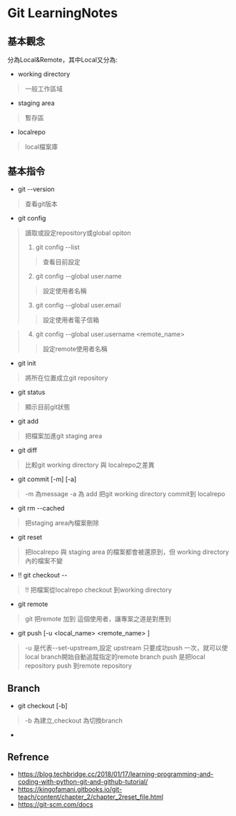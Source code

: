 # Git LearningNotes

## 基本觀念
分為Local&Remote，其中Local又分為:
* working directory
> 一般工作區域	
* staging area
> 暫存區
* localrepo
> local檔案庫

## 基本指令

* git --version
> 查看git版本

* git config 
> 讀取或設定repository或global opiton
> 1. git config --list
>> 查看目前設定
> 2. git config --global user.name
>> 設定使用者名稱
> 3. git config --global user.email
>> 設定使用者電子信箱

> 4. git config --global user.username <remote_name>
>> 設定remote使用者名稱

* git init
> 將所在位置成立git repository

* git status
> 顯示目前git狀態

* git add <filename>
> 把檔案加進git staging area

* git diff
> 比較git working directory 與 localrepo之差異

* git commit [-m] [-a] <filename>
> -m 為message -a 為 add
> 把git working directory commit到 localrepo

* git rm --cached <filename>
> 把staging area內檔案刪除

* git reset <pathspec>
> 把localrepo 與 staging area 的檔案都會被還原到<pathspec>，但 working directory 內的檔案不變

* !! git checkout --<filename>
> !! 把檔案從localrepo checkout 到working directory

* git remote <name> <url>
> git 把remote <url> 加到 <name> 這個使用者，讓專案之道<name>是對應到<url>

* git push [-u <local_name> <remote_name> ]
> -u 是代表--set-upstream,設定 upstream 只要成功push 一次，就可以使local branch開始自動追蹤指定的remote branch
> push 是把local repository push 到remote repository

## Branch

* git checkout [-b] <branch>
> -b 為建立,checkout 為切換branch

* 
## Refrence

* https://blog.techbridge.cc/2018/01/17/learning-programming-and-coding-with-python-git-and-github-tutorial/
* https://kingofamani.gitbooks.io/git-teach/content/chapter_2/chapter_2reset_file.html
* https://git-scm.com/docs
